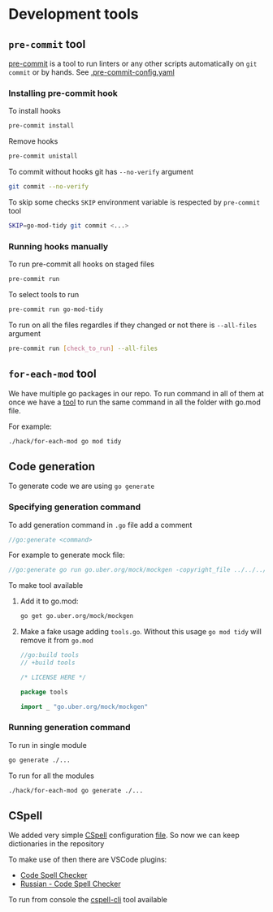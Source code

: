 # Development tools

## `pre-commit` tool

[pre-commit](https://pre-commit.com/) is a tool to run linters or any other scripts automatically on `git commit` or by hands. See [.pre-commit-config.yaml](/.pre-commit-config.yaml)

### Installing pre-commit hook

To install hooks

```sh
pre-commit install
```

Remove hooks

```sh
pre-commit unistall
```

To commit without hooks git has `--no-verify` argument

```sh
git commit --no-verify
```

To skip some checks `SKIP` environment variable is respected by `pre-commit` tool

```sh
SKIP=go-mod-tidy git commit <...>
```

### Running hooks manually

To run pre-commit all hooks on staged files

```sh
pre-commit run
```

To select tools to run

```sh
pre-commit run go-mod-tidy
```

To run on all the files regardles if they changed or not there is `--all-files` argument

```sh
pre-commit run [check_to_run] --all-files
```

## `for-each-mod` tool

We have multiple go packages in our repo. To run command in all of them at once we have a [tool](/hack/for-each-mod) to run the same command in all the folder with go.mod file.

For example:

```sh
./hack/for-each-mod go mod tidy
```

## Code generation

To generate code we are using `go generate`

### Specifying generation command

To add generation command in `.go` file add a comment

```go
//go:generate <command>
```

For example to generate mock file:

```go
//go:generate go run go.uber.org/mock/mockgen -copyright_file ../../../../hack/boilerplate.txt -write_source_comment -destination=../mock_utils/$GOFILE -source=$GOFILE
```

To make tool available

1. Add it to go.mod:

    ```sh
    go get go.uber.org/mock/mockgen
    ```

2. Make a fake usage adding `tools.go`. Without this usage `go mod tidy` will remove it from `go.mod`

    ```go
    //go:build tools
    // +build tools
    
    /* LICENSE HERE */
    
    package tools

    import _ "go.uber.org/mock/mockgen"
    ```

### Running generation command

To run in single module

```sh
go generate ./...
```

To run for all the modules

```sh
./hack/for-each-mod go generate ./...
```

## CSpell

We added very simple [CSpell](https://cspell.org/) configuration [file](/cspell.config.yaml). So now we can keep dictionaries in the repository

To make use of then there are VSCode plugins:

- [Code Spell Checker](https://marketplace.visualstudio.com/items?itemName=streetsidesoftware.code-spell-checker)
- [Russian - Code Spell Checker](https://marketplace.visualstudio.com/items?itemName=streetsidesoftware.code-spell-checker-russian)

To run from console the [cspell-cli](https://github.com/streetsidesoftware/cspell-cli) tool available
